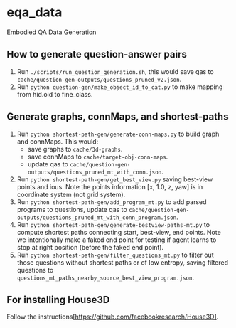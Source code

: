 # eqa_data
Embodied QA Data Generation


## How to generate question-answer pairs
1. Run `./scripts/run_question_generation.sh`, this would save qas to `cache/question-gen-outputs/questions_pruned_v2.json`.
2. Run `python question-gen/make_object_id_to_cat.py` to make mapping from hid.oid to fine_class.

## Generate graphs, connMaps, and shortest-paths
1. Run `python shortest-path-gen/generate-conn-maps.py` to build graph and connMaps. This would:
    - save graphs to `cache/3d-graphs`.
    - save connMaps to `cache/target-obj-conn-maps`.
    - update qas to `cache/question-gen-outputs/questions_pruned_mt_with_conn.json`.
2. Run `python shortest-path-gen/get_best_view.py` saving best-view points and ious. Note the points information [x, 1.0, z, yaw] is in coordinate system (not grid system). 
3. Run `python shortest-path-gen/add_program_mt.py` to add parsed programs to questions, update qas to `cache/question-gen-outputs/questions_pruned_mt_with_conn_program.json`.
4. Run `python shortest-path-gen/generate-bestview-paths-mt.py` to compute shortest paths connecting start, best-view, end points. Note we intentionally make a faked end point for testing if agent learns to stop at right position (before the faked end point).
5. Run `python shortest-path-gen/filter_questions_mt.py` to filter out those questions without shortest paths or of low entropy, saving filtered questions to `questions_mt_paths_nearby_source_best_view_program.json`.

## For installing House3D
Follow the instructions[https://github.com/facebookresearch/House3D].

